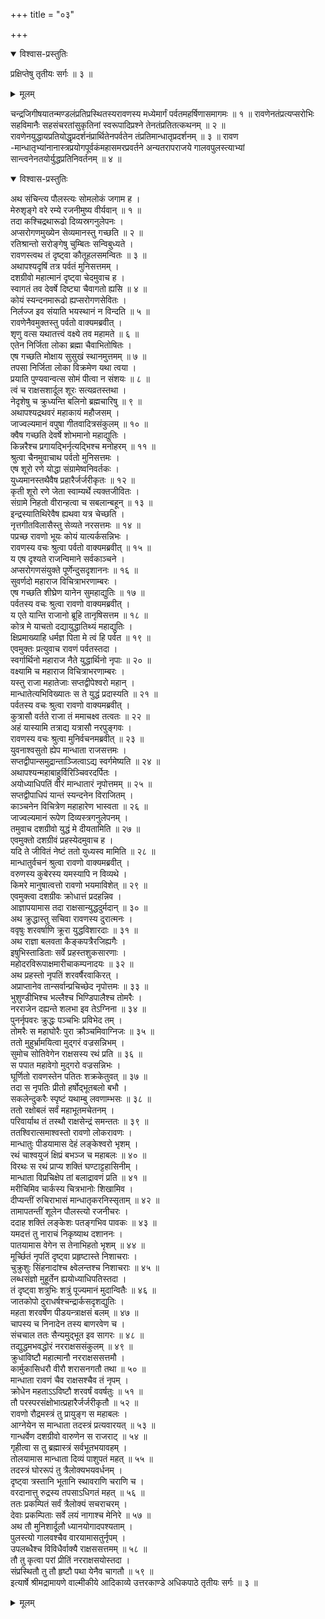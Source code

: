 +++
title = "०३"

+++

<details open><summary>विश्वास-प्रस्तुतिः</summary>

प्रक्षिप्तेषु तृतीयः सर्गः ॥ ३ ॥
</details>

<details><summary>मूलम्</summary>

प्रक्षिप्तेषु तृतीयः सर्गः ॥ ३ ॥
</details>

चन्द्रजिगीषयातन्मण्डलंप्रतिप्रस्थितस्यरावणस्य मध्येमार्गं पर्वतमहर्षिणासमागमः ॥ १ ॥ रावणेनतंप्रत्यप्सरोभिः सहविमानैः सहसंचरतांसुकृतिनां स्वरूपादिप्रश्ने तेनतंप्रतितत्कथनम् ॥ २ ॥ रावणेनयुद्धायप्रतियोद्धृप्रदर्शनंप्रार्थितेनपर्वतेन तंप्रतिमान्धातृप्रदर्शनम् ॥ ३ ॥ रावण -मान्धातृभ्यांनानास्त्रप्रयोगपूर्वकंमहासमरप्रवर्तने अन्यतरापराजये गालवपुलस्त्याभ्यां सान्त्वनेनतयोर्युद्धप्रतिनिवर्तनम् ॥ ४ ॥

<details open><summary>विश्वास-प्रस्तुतिः</summary>

अथ संचिन्त्य पौलस्त्यः सोमलोकं जगाम ह ।  
मेरुशृङ्गे वरे रम्ये रजनीमुष्य वीर्यवान् ॥ १ ॥  
तदा कश्चिद्रथारूढो दिव्यस्रगनुलेपनः ।  
अप्सरोगणमुख्येन सेव्यमानस्तु गच्छति ॥ २ ॥  
रतिश्रान्तो सरोङ्गेषु चुम्बितः सन्विबुध्यते ।  
रावणस्त्वथ तं दृष्ट्वा कौतूहलसमन्वितः ॥ ३ ॥  
अथापश्यदृषिं तत्र पर्वतं मुनिसत्तमम् ।  
दशग्रीवो महात्मानं दृष्ट्वा चेदमुवाच ह ।  
स्वागतं तव देवर्षे दिष्ट्या चैवागतो ह्यसि ॥ ४ ॥  
कोयं स्यन्दनमारूढो ह्यप्सरोगणसेवितः ।  
निर्लज्ज इव संयाति भयस्थानं न विन्दति ॥ ५ ॥  
रावणेनैवमुक्तस्तु पर्वतो वाक्यमब्रवीत् ।  
शृणु वत्स यथातत्त्वं वक्ष्ये तव महामते ॥ ६ ॥  
एतेन निर्जिता लोका ब्रह्मा चैवाभितोषितः ।  
एष गच्छति मोक्षाय सुसुखं स्थानमुत्तमम् ॥ ७ ॥  
तपसा निर्जिता लोका विक्रमेण यथा त्वया ।  
प्रयाति पुण्यवान्वत्स सोमं पीत्वा न संशयः ॥ ८ ॥  
त्वं च राक्षसशार्दूल शूरः सत्यव्रतस्तथा ।  
नेदृशेषु च क्रुध्यन्ति बलिनो ब्रह्मचारिषु ॥ ९ ॥  
अथापश्यद्रथवरं महाकायं महौजसम् ।  
जाज्वल्यमानं वपुषा गीतवादित्रसंकुलम् ॥ १० ॥  
क्वैष गच्छति देवर्षे शोभमानो महाद्युतिः ।  
किन्नरैश्च प्रगायद्भिर्नृत्यद्भिश्च मनोहरम् ॥ ११ ॥  
श्रुत्वा चैनमुवाचाथ पर्वतो मुनिसत्तमः ।  
एष शूरो रणे योद्धा संग्रामेष्वनिवर्तकः ।  
युध्यमानस्तथैवैष प्रहारैर्जर्जरीकृतः ॥ १२ ॥  
कृती शूरो रणे जेता स्वाम्यर्थे त्यक्तजीवितः ।  
संग्रामे निहतो वीरान्हत्वा च सबलान्बहून् ॥ १३ ॥  
इन्द्रस्यातिथिरेवैष ह्यथवा यत्र चेच्छति ।  
नृत्तगीतविलासैस्तु सेव्यते नरसत्तमः ॥ १४ ॥  
पप्रच्छ रावणो भूयः कोयं यात्यर्कसन्निभः ।  
रावणस्य वचः श्रुत्वा पर्वतो वाक्यमब्रवीत् ॥ १५ ॥  
य एष दृश्यते राजन्विमाने सर्वकाञ्चने ।  
अप्सरोगणसंयुक्ते पूर्णेन्दुसदृशाननः ॥ १६ ॥  
सुवर्णदो महाराज विचित्राभरणाम्बरः ।  
एष गच्छति शीघ्रेण यानेन सुमहाद्युतिः ॥ १७ ॥  
पर्वतस्य वचः श्रुत्वा रावणो वाक्यमब्रवीत् ।  
य एते यान्ति राजानो ब्रूहि तानृषिसत्तम ॥ १८ ॥  
कोत्र मे याचतो दद्यायुद्धातिथ्यं महाद्युतिः ।  
क्षिप्रमाख्याहि धर्मज्ञ पिता मे त्वं हि पर्वत ॥ १९ ॥  
एवमुक्तः प्रत्युवाच रावणं पर्वतस्तदा ।  
स्वर्गार्थिनो महाराज नैते युद्धार्थिनो नृपाः ॥ २० ॥  
वक्ष्यामि च महाराज विचित्राभरणाम्बरः ।  
यस्तु राजा महातेजाः सप्तद्वीपेश्वरो महान् ।  
मान्धातेत्यभिविख्यातः स ते युद्धं प्रदास्यति ॥ २१ ॥  
पर्वतस्य वचः श्रुत्वा रावणो वाक्यमब्रवीत् ।  
कुत्रासौ वर्तते राजा तं ममाचक्ष्व तत्वतः ॥ २२ ॥  
अहं यास्यामि तत्राद्य यत्रासौ नरपुङ्गवः ।  
रावणस्य वचः श्रुत्वा मुनिर्वचनमब्रवीत् ॥ २३ ॥  
युवनाश्वसुतो ह्येप मान्धाता राजसत्तमः ।  
सप्तद्वीपान्समुद्रान्ताञ्जित्वाऽद्य स्वर्गमेष्यति ॥ २४ ॥  
अथापश्यन्महाबाहुर्विरिञ्चिवरदर्पितः ।  
अयोध्याधिपतिं वीरं मान्धातारं नृपोत्तमम् ॥ २५ ॥  
सप्तद्वीपाधिपं यान्तं स्यन्दनेन विराजितम् ।  
काञ्चनेन विचित्रेण महाहारेण भास्वता ॥ २६ ॥  
जाज्वल्यमानं रूपेण दिव्यस्त्रगनुलेपनम् ।  
तमुवाच दशग्रीवो युद्धं मे दीयतामिति ॥ २७ ॥  
एवमुक्तो दशग्रीवं प्रहस्येदमुवाच ह ।  
यदि ते जीवितं नेष्टं ततो युध्यस्व मामिति ॥ २८ ॥  
मान्धातुर्वचनं श्रुत्वा रावणो वाक्यमब्रवीत् ।  
वरुणस्य कुबेरस्य यमस्यापि न विव्यथे ।  
किमरे मानुषात्वत्तो रावणो भयमाविशेत् ॥ २९ ॥  
एवमुक्त्वा दशग्रीवः क्रोधात्तं प्रदहन्निव ।  
आज्ञापयामास तदा राक्षसान्युद्धदुर्मदान् ॥ ३० ॥  
अथ क्रुद्धास्तु सचिवा रावणस्य दुरात्मनः ।  
ववृषुः शरवर्षाणि क्रूरा युद्धविशारदाः ॥ ३१ ॥  
अथ राज्ञा बलवता कैङ्कपत्रैरजिह्यगैः ।  
इषुभिस्ताडिताः सर्वे प्रहस्तशुकसारणाः ।  
महोदरविरूपाक्षमारीचाकम्पनादयः ॥ ३२ ॥  
अथ प्रहस्तो नृपतिं शरवर्षैरवाकिरत् ।  
अप्राप्तानेव तान्सर्वान्प्रचिच्छेद नृपोत्तमः ॥ ३३ ॥  
भुशुण्डीभिश्च भल्लैश्च भिण्डिपालैश्च तोमरैः ।  
नरराजेन दह्यन्ते शलभा इव तेऽग्निना ॥ ३४ ॥  
पुनर्नृपवरः क्रुद्धः पञ्चभिः प्रविभेद तम् ।  
तोमरैः स महाघोरैः पुरा क्रौञ्चमिवाग्निजः ॥ ३५ ॥  
ततो मुहुर्भ्रामयित्वा मुद्गरं वज्रसन्निभम् ।  
सुमोच सोतिवेगेन राक्षसस्य रथं प्रति ॥ ३६ ॥  
स पपात महावेगो मुद्गरो वज्रसन्निभः ।  
घूर्णितो रावणस्तेन पतितः शक्रकेतुवत् ॥ ३७ ॥  
तदा स नृपतिः प्रीतो हर्षोद्भूतबलो बभौ ।  
सकलेन्दुकरैः स्पृष्टं यथाम्बु लवणाम्भसः ॥ ३८ ॥  
ततो रक्षोबलं सर्वं महाभूतमचेतनम् ।  
परिवार्याथ तं तस्थौ राक्षसेन्द्रं समन्ततः ॥ ३९ ॥  
ततश्विरात्समाश्वस्तो रावणो लोकरावणः ।  
मान्धातुः पीडयामास देहं लङ्केश्वरो भृशम् ।  
रथं चाश्वयुजं क्षिप्रं बभञ्ज च महाबलः ॥ ४० ॥  
विरथः स रथं प्राप्य शक्तिं घण्टाट्टहासिनीम् ।  
मान्धाता विप्रचिक्षेप तां बलाद्रावणं प्रति ॥ ४१ ॥  
मरीचिमिव चार्कस्य चित्रभानोः शिखामिव ।  
दीप्यन्तीं रुचिराभासं मान्धातृकरनिस्सृताम् ॥ ४२ ॥  
तामापतन्तीं शूलेन पौलस्त्यो रजनीचरः ।  
ददाह शक्तिं लङ्केशः पतङ्गभिव पावकः ॥ ४३ ॥  
यमदत्तं तु नाराचं निकृष्याथ दशाननः ।  
पातयामास वेगेन स तेनाभिहतो भृशम् ॥ ४४ ॥  
मूर्च्छितं नृपतिं दृष्ट्वा प्रहृष्टास्ते निशाचराः ।  
चुक्रुशुः सिंहनादांश्च क्ष्वेलन्तश्च निशाचराः ॥ ४५ ॥  
लब्धसंज्ञो मुहूर्तेन ह्ययोध्याधिपतिस्तदा ।  
तं दृष्ट्वा शत्रुभिः शत्रुं पूज्यमानं मुदान्वितैः ॥ ४६ ॥  
जातकोपो दुराधर्षश्चन्द्रार्कसदृशद्युतिः ।  
महता शरवर्षेण पीडयन्त्राक्षसं बलम् ॥ ४७ ॥  
चापस्य च निनादेन तस्य बाणरवेण च ।  
संचचाल ततः सैन्यमुद्भूत इव सागरः ॥ ४८ ॥  
तद्युद्धमभवद्धोरं नरराक्षससंकुलम् ॥ ४९ ॥  
क्रुधाविष्टौ महात्मानौ नरराक्षससत्तमौ ।  
कार्मुकासिधरौ वीरौ शरासनगतौ तथा ॥ ५० ॥  
मान्धाता रावणं चैव राक्षसश्चैव तं नृपम् ।  
क्रोधेन महताऽऽविष्टौ शरवर्षं ववर्षतुः ॥ ५१ ॥  
तौ परस्परसंक्षोभात्प्रहारैर्जर्जरीकृतौ ॥ ५२ ॥  
रावणो रौद्रमस्त्रं तु प्रायुङ्ग स महाबलः ।  
आग्नेयेन स मान्धाता तदस्त्रं प्रत्यवारयत् ॥ ५३ ॥  
गान्धर्वेण दशग्रीवो वारुणेन स राजराट् ॥ ५४ ॥  
गृहीत्वा स तु ब्रह्मास्त्रं सर्वभूतभयावहम् ।  
तोलयामास मान्धाता दिव्यं पाशुपतं महत् ॥ ५५ ॥  
तदस्त्रं घोररूपं तु त्रैलोक्यभयवर्धनम् ।  
दृष्ट्वा त्रस्तानि भूतानि स्थावराणि चराणि च ।  
वरदानात्तु रुद्रस्य तपसाऽधिगतं महत् ॥ ५६ ॥  
ततः प्रकम्पितं सर्वं त्रैलोक्यं सचराचरम् ।  
देवाः प्रकम्पिताः सर्वे लयं नागाश्च मेनिरे ॥ ५७ ॥  
अथ तौ मुनिशार्दूलौ ध्यानयोगादपश्यताम् ।  
पुलस्त्यो गालवश्चैव वारयामासतुर्नृपम् ।  
उपलब्धैश्च विविधैर्वाक्यै राक्षससत्तमम् ॥ ५८ ॥  
तौ तु कृत्वा परां प्रीतिं नरराक्षसयोस्तदा ।  
संप्रस्थितौ तु तौ हृष्टौ पथा येनैव चागतौ ॥ ५९ ॥  
इत्यार्षे श्रीमद्रामायणे वाल्मीकीये आदिकाव्ये उत्तरकाण्डे अधिकपाठे तृतीयः सर्गः ॥ ३ ॥
</details>

<details><summary>मूलम्</summary>

अथ संचिन्त्य पौलस्त्यः सोमलोकं जगाम ह ।  
मेरुशृङ्गे वरे रम्ये रजनीमुष्य वीर्यवान् ॥ १ ॥  
तदा कश्चिद्रथारूढो दिव्यस्रगनुलेपनः ।  
अप्सरोगणमुख्येन सेव्यमानस्तु गच्छति ॥ २ ॥  
रतिश्रान्तो सरोङ्गेषु चुम्बितः सन्विबुध्यते ।  
रावणस्त्वथ तं दृष्ट्वा कौतूहलसमन्वितः ॥ ३ ॥  
अथापश्यदृषिं तत्र पर्वतं मुनिसत्तमम् ।  
दशग्रीवो महात्मानं दृष्ट्वा चेदमुवाच ह ।  
स्वागतं तव देवर्षे दिष्ट्या चैवागतो ह्यसि ॥ ४ ॥  
कोयं स्यन्दनमारूढो ह्यप्सरोगणसेवितः ।  
निर्लज्ज इव संयाति भयस्थानं न विन्दति ॥ ५ ॥  
रावणेनैवमुक्तस्तु पर्वतो वाक्यमब्रवीत् ।  
शृणु वत्स यथातत्त्वं वक्ष्ये तव महामते ॥ ६ ॥  
एतेन निर्जिता लोका ब्रह्मा चैवाभितोषितः ।  
एष गच्छति मोक्षाय सुसुखं स्थानमुत्तमम् ॥ ७ ॥  
तपसा निर्जिता लोका विक्रमेण यथा त्वया ।  
प्रयाति पुण्यवान्वत्स सोमं पीत्वा न संशयः ॥ ८ ॥  
त्वं च राक्षसशार्दूल शूरः सत्यव्रतस्तथा ।  
नेदृशेषु च क्रुध्यन्ति बलिनो ब्रह्मचारिषु ॥ ९ ॥  
अथापश्यद्रथवरं महाकायं महौजसम् ।  
जाज्वल्यमानं वपुषा गीतवादित्रसंकुलम् ॥ १० ॥  
क्वैष गच्छति देवर्षे शोभमानो महाद्युतिः ।  
किन्नरैश्च प्रगायद्भिर्नृत्यद्भिश्च मनोहरम् ॥ ११ ॥  
श्रुत्वा चैनमुवाचाथ पर्वतो मुनिसत्तमः ।  
एष शूरो रणे योद्धा संग्रामेष्वनिवर्तकः ।  
युध्यमानस्तथैवैष प्रहारैर्जर्जरीकृतः ॥ १२ ॥  
कृती शूरो रणे जेता स्वाम्यर्थे त्यक्तजीवितः ।  
संग्रामे निहतो वीरान्हत्वा च सबलान्बहून् ॥ १३ ॥  
इन्द्रस्यातिथिरेवैष ह्यथवा यत्र चेच्छति ।  
नृत्तगीतविलासैस्तु सेव्यते नरसत्तमः ॥ १४ ॥  
पप्रच्छ रावणो भूयः कोयं यात्यर्कसन्निभः ।  
रावणस्य वचः श्रुत्वा पर्वतो वाक्यमब्रवीत् ॥ १५ ॥  
य एष दृश्यते राजन्विमाने सर्वकाञ्चने ।  
अप्सरोगणसंयुक्ते पूर्णेन्दुसदृशाननः ॥ १६ ॥  
सुवर्णदो महाराज विचित्राभरणाम्बरः ।  
एष गच्छति शीघ्रेण यानेन सुमहाद्युतिः ॥ १७ ॥  
पर्वतस्य वचः श्रुत्वा रावणो वाक्यमब्रवीत् ।  
य एते यान्ति राजानो ब्रूहि तानृषिसत्तम ॥ १८ ॥  
कोत्र मे याचतो दद्यायुद्धातिथ्यं महाद्युतिः ।  
क्षिप्रमाख्याहि धर्मज्ञ पिता मे त्वं हि पर्वत ॥ १९ ॥  
एवमुक्तः प्रत्युवाच रावणं पर्वतस्तदा ।  
स्वर्गार्थिनो महाराज नैते युद्धार्थिनो नृपाः ॥ २० ॥  
वक्ष्यामि च महाराज विचित्राभरणाम्बरः ।  
यस्तु राजा महातेजाः सप्तद्वीपेश्वरो महान् ।  
मान्धातेत्यभिविख्यातः स ते युद्धं प्रदास्यति ॥ २१ ॥  
पर्वतस्य वचः श्रुत्वा रावणो वाक्यमब्रवीत् ।  
कुत्रासौ वर्तते राजा तं ममाचक्ष्व तत्वतः ॥ २२ ॥  
अहं यास्यामि तत्राद्य यत्रासौ नरपुङ्गवः ।  
रावणस्य वचः श्रुत्वा मुनिर्वचनमब्रवीत् ॥ २३ ॥  
युवनाश्वसुतो ह्येप मान्धाता राजसत्तमः ।  
सप्तद्वीपान्समुद्रान्ताञ्जित्वाऽद्य स्वर्गमेष्यति ॥ २४ ॥  
अथापश्यन्महाबाहुर्विरिञ्चिवरदर्पितः ।  
अयोध्याधिपतिं वीरं मान्धातारं नृपोत्तमम् ॥ २५ ॥  
सप्तद्वीपाधिपं यान्तं स्यन्दनेन विराजितम् ।  
काञ्चनेन विचित्रेण महाहारेण भास्वता ॥ २६ ॥  
जाज्वल्यमानं रूपेण दिव्यस्त्रगनुलेपनम् ।  
तमुवाच दशग्रीवो युद्धं मे दीयतामिति ॥ २७ ॥  
एवमुक्तो दशग्रीवं प्रहस्येदमुवाच ह ।  
यदि ते जीवितं नेष्टं ततो युध्यस्व मामिति ॥ २८ ॥  
मान्धातुर्वचनं श्रुत्वा रावणो वाक्यमब्रवीत् ।  
वरुणस्य कुबेरस्य यमस्यापि न विव्यथे ।  
किमरे मानुषात्वत्तो रावणो भयमाविशेत् ॥ २९ ॥  
एवमुक्त्वा दशग्रीवः क्रोधात्तं प्रदहन्निव ।  
आज्ञापयामास तदा राक्षसान्युद्धदुर्मदान् ॥ ३० ॥  
अथ क्रुद्धास्तु सचिवा रावणस्य दुरात्मनः ।  
ववृषुः शरवर्षाणि क्रूरा युद्धविशारदाः ॥ ३१ ॥  
अथ राज्ञा बलवता कैङ्कपत्रैरजिह्यगैः ।  
इषुभिस्ताडिताः सर्वे प्रहस्तशुकसारणाः ।  
महोदरविरूपाक्षमारीचाकम्पनादयः ॥ ३२ ॥  
अथ प्रहस्तो नृपतिं शरवर्षैरवाकिरत् ।  
अप्राप्तानेव तान्सर्वान्प्रचिच्छेद नृपोत्तमः ॥ ३३ ॥  
भुशुण्डीभिश्च भल्लैश्च भिण्डिपालैश्च तोमरैः ।  
नरराजेन दह्यन्ते शलभा इव तेऽग्निना ॥ ३४ ॥  
पुनर्नृपवरः क्रुद्धः पञ्चभिः प्रविभेद तम् ।  
तोमरैः स महाघोरैः पुरा क्रौञ्चमिवाग्निजः ॥ ३५ ॥  
ततो मुहुर्भ्रामयित्वा मुद्गरं वज्रसन्निभम् ।  
सुमोच सोतिवेगेन राक्षसस्य रथं प्रति ॥ ३६ ॥  
स पपात महावेगो मुद्गरो वज्रसन्निभः ।  
घूर्णितो रावणस्तेन पतितः शक्रकेतुवत् ॥ ३७ ॥  
तदा स नृपतिः प्रीतो हर्षोद्भूतबलो बभौ ।  
सकलेन्दुकरैः स्पृष्टं यथाम्बु लवणाम्भसः ॥ ३८ ॥  
ततो रक्षोबलं सर्वं महाभूतमचेतनम् ।  
परिवार्याथ तं तस्थौ राक्षसेन्द्रं समन्ततः ॥ ३९ ॥  
ततश्विरात्समाश्वस्तो रावणो लोकरावणः ।  
मान्धातुः पीडयामास देहं लङ्केश्वरो भृशम् ।  
रथं चाश्वयुजं क्षिप्रं बभञ्ज च महाबलः ॥ ४० ॥  
विरथः स रथं प्राप्य शक्तिं घण्टाट्टहासिनीम् ।  
मान्धाता विप्रचिक्षेप तां बलाद्रावणं प्रति ॥ ४१ ॥  
मरीचिमिव चार्कस्य चित्रभानोः शिखामिव ।  
दीप्यन्तीं रुचिराभासं मान्धातृकरनिस्सृताम् ॥ ४२ ॥  
तामापतन्तीं शूलेन पौलस्त्यो रजनीचरः ।  
ददाह शक्तिं लङ्केशः पतङ्गभिव पावकः ॥ ४३ ॥  
यमदत्तं तु नाराचं निकृष्याथ दशाननः ।  
पातयामास वेगेन स तेनाभिहतो भृशम् ॥ ४४ ॥  
मूर्च्छितं नृपतिं दृष्ट्वा प्रहृष्टास्ते निशाचराः ।  
चुक्रुशुः सिंहनादांश्च क्ष्वेलन्तश्च निशाचराः ॥ ४५ ॥  
लब्धसंज्ञो मुहूर्तेन ह्ययोध्याधिपतिस्तदा ।  
तं दृष्ट्वा शत्रुभिः शत्रुं पूज्यमानं मुदान्वितैः ॥ ४६ ॥  
जातकोपो दुराधर्षश्चन्द्रार्कसदृशद्युतिः ।  
महता शरवर्षेण पीडयन्त्राक्षसं बलम् ॥ ४७ ॥  
चापस्य च निनादेन तस्य बाणरवेण च ।  
संचचाल ततः सैन्यमुद्भूत इव सागरः ॥ ४८ ॥  
तद्युद्धमभवद्धोरं नरराक्षससंकुलम् ॥ ४९ ॥  
क्रुधाविष्टौ महात्मानौ नरराक्षससत्तमौ ।  
कार्मुकासिधरौ वीरौ शरासनगतौ तथा ॥ ५० ॥  
मान्धाता रावणं चैव राक्षसश्चैव तं नृपम् ।  
क्रोधेन महताऽऽविष्टौ शरवर्षं ववर्षतुः ॥ ५१ ॥  
तौ परस्परसंक्षोभात्प्रहारैर्जर्जरीकृतौ ॥ ५२ ॥  
रावणो रौद्रमस्त्रं तु प्रायुङ्ग स महाबलः ।  
आग्नेयेन स मान्धाता तदस्त्रं प्रत्यवारयत् ॥ ५३ ॥  
गान्धर्वेण दशग्रीवो वारुणेन स राजराट् ॥ ५४ ॥  
गृहीत्वा स तु ब्रह्मास्त्रं सर्वभूतभयावहम् ।  
तोलयामास मान्धाता दिव्यं पाशुपतं महत् ॥ ५५ ॥  
तदस्त्रं घोररूपं तु त्रैलोक्यभयवर्धनम् ।  
दृष्ट्वा त्रस्तानि भूतानि स्थावराणि चराणि च ।  
वरदानात्तु रुद्रस्य तपसाऽधिगतं महत् ॥ ५६ ॥  
ततः प्रकम्पितं सर्वं त्रैलोक्यं सचराचरम् ।  
देवाः प्रकम्पिताः सर्वे लयं नागाश्च मेनिरे ॥ ५७ ॥  
अथ तौ मुनिशार्दूलौ ध्यानयोगादपश्यताम् ।  
पुलस्त्यो गालवश्चैव वारयामासतुर्नृपम् ।  
उपलब्धैश्च विविधैर्वाक्यै राक्षससत्तमम् ॥ ५८ ॥  
तौ तु कृत्वा परां प्रीतिं नरराक्षसयोस्तदा ।  
संप्रस्थितौ तु तौ हृष्टौ पथा येनैव चागतौ ॥ ५९ ॥  
इत्यार्षे श्रीमद्रामायणे वाल्मीकीये आदिकाव्ये उत्तरकाण्डे अधिकपाठे तृतीयः सर्गः ॥ ३ ॥
</details>

